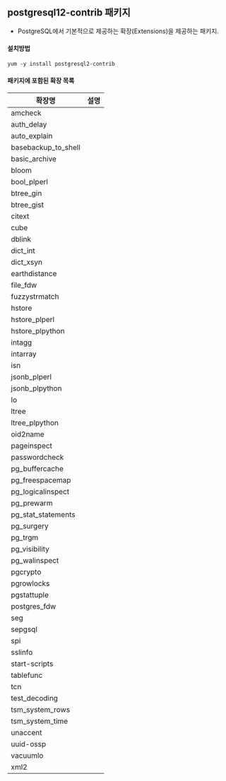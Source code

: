 ## postgresql12-contrib 패키지
- PostgreSQL에서 기본적으로 제공하는 확장(Extensions)을 제공하는 패키지.

#### 설치방법
```
yum -y install postgresql2-contrib
```

#### 패키지에 포함된 확장 목록

| 확장명 | 설명 | 
| --- | --- |
|amcheck |  |
|auth_delay |  |
|auto_explain |  |
|basebackup_to_shell |  |
|basic_archive |  |
|bloom |  |
|bool_plperl |  |
|btree_gin |  |
|btree_gist |  |
|citext |  |
|cube |  |
|dblink |  |
|dict_int |  |
|dict_xsyn |  |
|earthdistance |  |
|file_fdw |  |
|fuzzystrmatch |  |
|hstore |  |
|hstore_plperl |  |
|hstore_plpython |  |
|intagg |  |
|intarray |  |
|isn |  |
|jsonb_plperl |  |
|jsonb_plpython |  |
|lo |  |
|ltree |  |
|ltree_plpython |  |
|oid2name |  |
|pageinspect |  |
|passwordcheck |  |
|pg_buffercache |  |
|pg_freespacemap |  |
|pg_logicalinspect |  |
|pg_prewarm |  |
|pg_stat_statements |  |
|pg_surgery |  |
|pg_trgm |  |
|pg_visibility |  |
|pg_walinspect |  |
|pgcrypto |  |
|pgrowlocks |  |
|pgstattuple |  |
|postgres_fdw |  |
|seg |  |
|sepgsql |  |
|spi |  |
|sslinfo |  |
|start-scripts |  |
|tablefunc |  |
|tcn |  |
|test_decoding |  |
|tsm_system_rows |  |
|tsm_system_time |  |
|unaccent |  |
|uuid-ossp |  |
|vacuumlo |  |
|xml2 |  |
